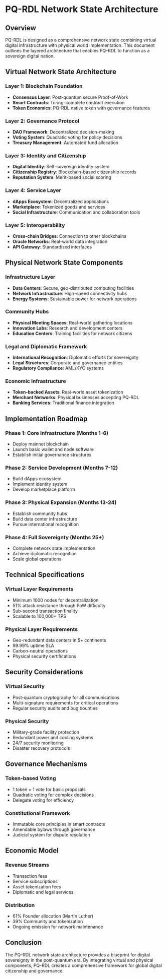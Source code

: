 # PQ-RDL Network State Architecture

## Overview

PQ-RDL is designed as a comprehensive network state combining virtual digital infrastructure with physical world implementation. This document outlines the layered architecture that enables PQ-RDL to function as a sovereign digital nation.

## Virtual Network State Architecture

### Layer 1: Blockchain Foundation
- **Consensus Layer**: Post-quantum secure Proof-of-Work
- **Smart Contracts**: Turing-complete contract execution
- **Token Economics**: PQ-RDL native token with governance features

### Layer 2: Governance Protocol
- **DAO Framework**: Decentralized decision-making
- **Voting System**: Quadratic voting for policy decisions
- **Treasury Management**: Automated fund allocation

### Layer 3: Identity and Citizenship
- **Digital Identity**: Self-sovereign identity system
- **Citizenship Registry**: Blockchain-based citizenship records
- **Reputation System**: Merit-based social scoring

### Layer 4: Service Layer
- **dApps Ecosystem**: Decentralized applications
- **Marketplace**: Tokenized goods and services
- **Social Infrastructure**: Communication and collaboration tools

### Layer 5: Interoperability
- **Cross-chain Bridges**: Connection to other blockchains
- **Oracle Networks**: Real-world data integration
- **API Gateway**: Standardized interfaces

## Physical Network State Components

### Infrastructure Layer
- **Data Centers**: Secure, geo-distributed computing facilities
- **Network Infrastructure**: High-speed connectivity hubs
- **Energy Systems**: Sustainable power for network operations

### Community Hubs
- **Physical Meeting Spaces**: Real-world gathering locations
- **Innovation Labs**: Research and development centers
- **Education Centers**: Training facilities for network citizens

### Legal and Diplomatic Framework
- **International Recognition**: Diplomatic efforts for sovereignty
- **Legal Structures**: Corporate and governance entities
- **Regulatory Compliance**: AML/KYC systems

### Economic Infrastructure
- **Token-backed Assets**: Real-world asset tokenization
- **Merchant Networks**: Physical businesses accepting PQ-RDL
- **Banking Services**: Traditional finance integration

## Implementation Roadmap

### Phase 1: Core Infrastructure (Months 1-6)
- Deploy mainnet blockchain
- Launch basic wallet and node software
- Establish initial governance structures

### Phase 2: Service Development (Months 7-12)
- Build dApps ecosystem
- Implement identity system
- Develop marketplace platform

### Phase 3: Physical Expansion (Months 13-24)
- Establish community hubs
- Build data center infrastructure
- Pursue international recognition

### Phase 4: Full Sovereignty (Months 25+)
- Complete network state implementation
- Achieve diplomatic recognition
- Scale global operations

## Technical Specifications

### Virtual Layer Requirements
- Minimum 1000 nodes for decentralization
- 51% attack resistance through PoW difficulty
- Sub-second transaction finality
- Scalable to 100,000+ TPS

### Physical Layer Requirements
- Geo-redundant data centers in 5+ continents
- 99.99% uptime SLA
- Carbon-neutral operations
- Physical security certifications

## Security Considerations

### Virtual Security
- Post-quantum cryptography for all communications
- Multi-signature requirements for critical operations
- Regular security audits and bug bounties

### Physical Security
- Military-grade facility protection
- Redundant power and cooling systems
- 24/7 security monitoring
- Disaster recovery protocols

## Governance Mechanisms

### Token-based Voting
- 1 token = 1 vote for basic proposals
- Quadratic voting for complex decisions
- Delegate voting for efficiency

### Constitutional Framework
- Immutable core principles in smart contracts
- Amendable bylaws through governance
- Judicial system for dispute resolution

## Economic Model

### Revenue Streams
- Transaction fees
- Service subscriptions
- Asset tokenization fees
- Diplomatic and legal services

### Distribution
- 61% Founder allocation (Martin Luther)
- 39% Community and tokenization
- Ongoing emission for network maintenance

## Conclusion

The PQ-RDL network state architecture provides a blueprint for digital sovereignty in the post-quantum era. By integrating virtual and physical components, PQ-RDL creates a comprehensive framework for global digital citizenship and governance.